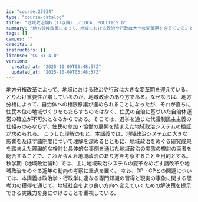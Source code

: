 ```yaml
---
id: "course:25034"
type: "course-catalog"
title: "地域政治論b（17以降） ／LOCAL POLITICS b"
summary: "地方分権改革によって、地域における政治や行政は大きな変革期を迎えている。とりわけ重要性が増しているのが、地域政治のあり方である。なぜならば、地方分権によって、自治体への権限移譲が進められることになったが、それが直ちに住民本位の地域づくりをも…"
tags: []
campus: ""
credits: 2
instructors: []
license: "CC-BY-4.0"
version:
  created_at: "2025-10-09T03:48:57Z"
  updated_at: "2025-10-09T03:48:57Z"
---
```

地方分権改革によって、地域における政治や行政は大きな変革期を迎えている。とりわけ重要性が増しているのが、地域政治のあり方である。なぜならば、地方分権によって、自治体への権限移譲が進められることになったが、それが直ちに住民本位の地域づくりをもたらすものではなく、住民の自治に基づいた自治体運営の確立が不可欠となるからである。そこでは、選挙を通じた代議制民主主義の仕組みのみならず、住民の参加・協働の展開を踏まえた地域政治システムの検証が求められる。 こうした理解のもと、本講義では、地域政治システムに大きな影響を及ぼす諸制度について理解を深めるとともに、地域政治をめぐる研究成果を踏まえた理論的な検討と具体的な事例を通じた地域政治の実態の検討の両者を総合することで、これからんお地域政治のあり方を考察することを目的とする。秋学期（地域政治論b）では、主に地域政治システムの変革をめざす諸改革や地域政治をめぐる近年の動向の考察に重点を置く。 なお、DP・CPとの関連については、本講義は政治学・行政学に連なる専門知識の習得と現実の事象に関する思考力の獲得を通じて、地域社会をより良い方向へ変えていくための解決策を提示できる実践力を身につけることを重視している。

